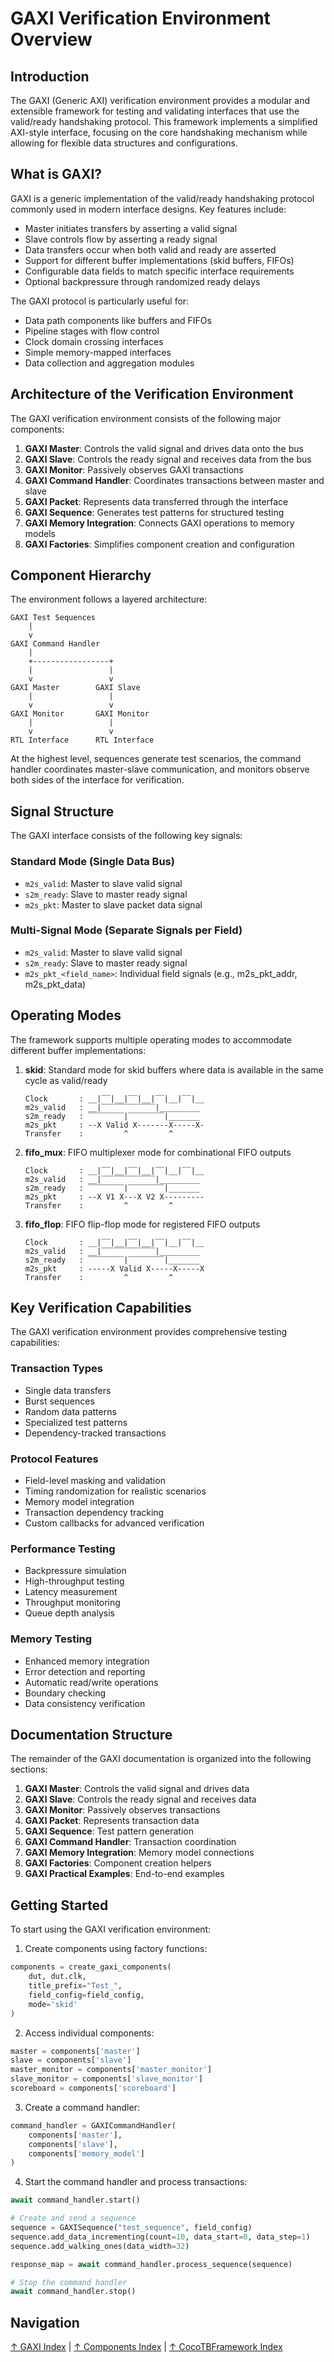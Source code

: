 # GAXI Verification Environment Overview

## Introduction

The GAXI (Generic AXI) verification environment provides a modular and extensible framework for testing and validating interfaces that use the valid/ready handshaking protocol. This framework implements a simplified AXI-style interface, focusing on the core handshaking mechanism while allowing for flexible data structures and configurations.

## What is GAXI?

GAXI is a generic implementation of the valid/ready handshaking protocol commonly used in modern interface designs. Key features include:

- Master initiates transfers by asserting a valid signal
- Slave controls flow by asserting a ready signal
- Data transfers occur when both valid and ready are asserted
- Support for different buffer implementations (skid buffers, FIFOs)
- Configurable data fields to match specific interface requirements
- Optional backpressure through randomized ready delays

The GAXI protocol is particularly useful for:
- Data path components like buffers and FIFOs
- Pipeline stages with flow control
- Clock domain crossing interfaces
- Simple memory-mapped interfaces
- Data collection and aggregation modules

## Architecture of the Verification Environment

The GAXI verification environment consists of the following major components:

1. **GAXI Master**: Controls the valid signal and drives data onto the bus
2. **GAXI Slave**: Controls the ready signal and receives data from the bus
3. **GAXI Monitor**: Passively observes GAXI transactions
4. **GAXI Command Handler**: Coordinates transactions between master and slave
5. **GAXI Packet**: Represents data transferred through the interface
6. **GAXI Sequence**: Generates test patterns for structured testing
7. **GAXI Memory Integration**: Connects GAXI operations to memory models
8. **GAXI Factories**: Simplifies component creation and configuration

## Component Hierarchy

The environment follows a layered architecture:

```
GAXI Test Sequences
    |
    v
GAXI Command Handler
    |
    +-----------------+
    |                 |
    v                 v
GAXI Master        GAXI Slave
    |                 |
    v                 v
GAXI Monitor       GAXI Monitor
    |                 |
    v                 v
RTL Interface      RTL Interface
```

At the highest level, sequences generate test scenarios, the command handler coordinates master-slave communication, and monitors observe both sides of the interface for verification.

## Signal Structure

The GAXI interface consists of the following key signals:

### Standard Mode (Single Data Bus)
- `m2s_valid`: Master to slave valid signal
- `s2m_ready`: Slave to master ready signal
- `m2s_pkt`: Master to slave packet data signal

### Multi-Signal Mode (Separate Signals per Field)
- `m2s_valid`: Master to slave valid signal
- `s2m_ready`: Slave to master ready signal
- `m2s_pkt_<field_name>`: Individual field signals (e.g., m2s_pkt_addr, m2s_pkt_data)

## Operating Modes

The framework supports multiple operating modes to accommodate different buffer implementations:

1. **skid**: Standard mode for skid buffers where data is available in the same cycle as valid/ready
   ```
   Clock       : __|‾‾|__|‾‾|__|‾‾|__|‾‾|__
   m2s_valid   : __|‾‾‾‾‾‾‾‾‾‾‾‾|_________
   s2m_ready   : ‾‾‾‾‾‾‾‾|‾‾‾‾‾‾‾‾|_______
   m2s_pkt     : --X Valid X-------X-----X-
   Transfer    :         ^         ^
   ```

2. **fifo_mux**: FIFO multiplexer mode for combinational FIFO outputs
   ```
   Clock       : __|‾‾|__|‾‾|__|‾‾|__|‾‾|__
   m2s_valid   : __|‾‾‾‾‾‾‾‾‾‾‾‾|_________
   s2m_ready   : ‾‾‾‾‾‾‾‾|‾‾‾‾‾‾‾‾|_______
   m2s_pkt     : --X V1 X---X V2 X---------
   Transfer    :         ^         ^
   ```

3. **fifo_flop**: FIFO flip-flop mode for registered FIFO outputs
   ```
   Clock       : __|‾‾|__|‾‾|__|‾‾|__|‾‾|__
   m2s_valid   : __|‾‾‾‾‾‾‾‾‾‾‾‾|_________
   s2m_ready   : ‾‾‾‾‾‾‾‾|‾‾‾‾‾‾‾‾|_______
   m2s_pkt     : -----X Valid X-----X-----X
   Transfer    :         ^         ^
   ```

## Key Verification Capabilities

The GAXI verification environment provides comprehensive testing capabilities:

### Transaction Types
- Single data transfers
- Burst sequences
- Random data patterns
- Specialized test patterns
- Dependency-tracked transactions

### Protocol Features
- Field-level masking and validation
- Timing randomization for realistic scenarios
- Memory model integration
- Transaction dependency tracking
- Custom callbacks for advanced verification

### Performance Testing
- Backpressure simulation
- High-throughput testing
- Latency measurement
- Throughput monitoring
- Queue depth analysis

### Memory Testing
- Enhanced memory integration
- Error detection and reporting
- Automatic read/write operations
- Boundary checking
- Data consistency verification

## Documentation Structure

The remainder of the GAXI documentation is organized into the following sections:

1. **GAXI Master**: Controls the valid signal and drives data
2. **GAXI Slave**: Controls the ready signal and receives data
3. **GAXI Monitor**: Passively observes transactions
4. **GAXI Packet**: Represents transaction data
5. **GAXI Sequence**: Test pattern generation
6. **GAXI Command Handler**: Transaction coordination
7. **GAXI Memory Integration**: Memory model connections
8. **GAXI Factories**: Component creation helpers
9. **GAXI Practical Examples**: End-to-end examples

## Getting Started

To start using the GAXI verification environment:

1. Create components using factory functions:
```python
components = create_gaxi_components(
    dut, dut.clk,
    title_prefix="Test_",
    field_config=field_config,
    mode='skid'
)
```

2. Access individual components:
```python
master = components['master']
slave = components['slave']
master_monitor = components['master_monitor']
slave_monitor = components['slave_monitor']
scoreboard = components['scoreboard']
```

3. Create a command handler:
```python
command_handler = GAXICommandHandler(
    components['master'],
    components['slave'],
    components['memory_model']
)
```

4. Start the command handler and process transactions:
```python
await command_handler.start()

# Create and send a sequence
sequence = GAXISequence("test_sequence", field_config)
sequence.add_data_incrementing(count=10, data_start=0, data_step=1)
sequence.add_walking_ones(data_width=32)

response_map = await command_handler.process_sequence(sequence)

# Stop the command handler
await command_handler.stop()
```

## Navigation

[↑ GAXI Index](index.md) | [↑ Components Index](../index.md) | [↑ CocoTBFramework Index](../../index.md)
